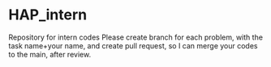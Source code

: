 # HAP_intern
Repository for intern codes
Please create branch for each problem, with the task name+your name, and create pull request, so I can merge your codes to the main, after review.  
